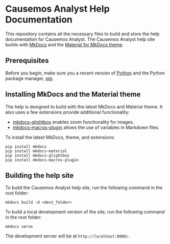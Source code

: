 # Causemos Analyst Help Documentation #

This repository contains all the necessary files to build and store the help documentation for Causemos Analyst. The Causemos Analyst help site builds with [MkDocs](https://www.mkdocs.org/) and the [Material for MkDocs theme](https://squidfunk.github.io/mkdocs-material/getting-started/). 

## Prerequisites ##

Before you begin, make sure you a recent version of [Python](https://www.python.org/) and the Python package manager, [pip](https://pip.readthedocs.io/en/stable/installing/).

## Installing MkDocs and the Material theme ##

The help is designed to build with the latest MkDocs and Material theme. It also uses a few extensions provide additional functionality:

- [mkdocs-glightbox](https://github.com/blueswen/mkdocs-glightbox) enables zoom functionality for images.
- [mkdocs-macros-plugin](https://github.com/fralau/mkdocs_macros_plugin) allows the use of variables in Markdown files.

To install the latest MkDocs, theme, and extensions: 

```
pip install mkdocs
pip install mkdocs-material
pip install mkdocs-glightbox
pip install mkdocs-macros-plugin
``` 

## Building the help site ##

To build the Causemos Analyst help site, run the following command in the root folder:

```
mkdocs build -d <dest_folder>
```

To build a local development version of the site, run the following command in the root folder:

```
mkdocs serve
```

The development server will be at `http://localhost:8000/`.